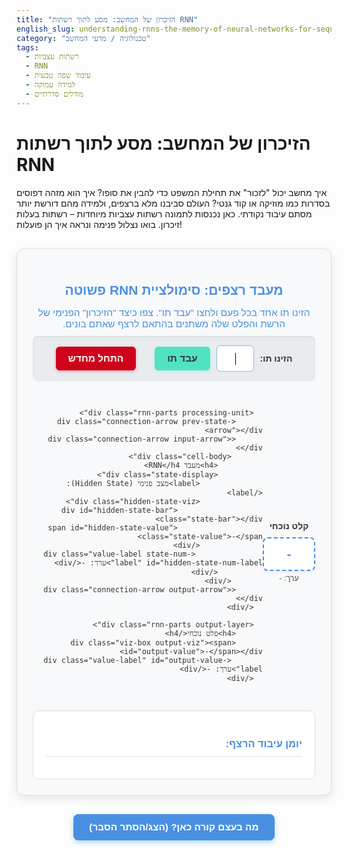 ```yaml
---
title: "הזיכרון של המחשב: מסע לתוך רשתות RNN"
english_slug: understanding-rnns-the-memory-of-neural-networks-for-sequence-processing
category: "טכנולוגיה / מדעי המחשב"
tags:
  - רשתות עצביות
  - RNN
  - עיבוד שפה טבעית
  - למידה עמוקה
  - מודלים סדרתיים
---
```

# הזיכרון של המחשב: מסע לתוך רשתות RNN

איך מחשב יכול "לזכור" את תחילת המשפט כדי להבין את סופו? איך הוא מזהה דפוסים בסדרות כמו מוזיקה או קוד גנטי? העולם סביבנו מלא ברצפים, ולמידה מהם דורשת יותר מסתם עיבוד נקודתי. כאן נכנסות לתמונה רשתות עצביות מיוחדות – רשתות בעלות זיכרון. בואו נצלול פנימה ונראה איך הן פועלות!

<div class="rnn-simulation-container">
  <div class="simulation-header">
    <h2>מעבד רצפים: סימולציית RNN פשוטה</h2>
    <p class="simulation-intro">הזינו תו אחד בכל פעם ולחצו "עבד תו". צפו כיצד "הזיכרון" הפנימי של הרשת והפלט שלה משתנים בהתאם לרצף שאתם בונים.</p>
  </div>

  <div class="simulation-controls">
    <div class="input-area">
      <label for="char-input">הזינו תו:</label>
      <input type="text" id="char-input" maxlength="1" autofocus />
      <button id="process-btn" class="action-button">עבד תו</button>
    </div>
     <button id="reset-btn" class="reset-button">התחל מחדש</button>
  </div>

  <div class="rnn-cell-viz">
      <div class="rnn-parts input-layer">
          <h4>קלט נוכחי</h4>
          <div class="viz-box input-viz"><span id="current-input">-</span></div>
          <div class="value-label" id="input-value-label">ערך: -</div>
      </div>

      <div class="rnn-parts processing-unit">
          <div class="connection-arrow prev-state-arrow"></div>
          <div class="connection-arrow input-arrow"></div>
           <div class="cell-body">
              <h4>מעבד RNN</h4>
              <div class="state-display">
                  <label>מצב פנימי (Hidden State):</label>
                  <div class="hidden-state-viz">
                       <div id="hidden-state-bar" class="state-bar"></div>
                       <span id="hidden-state-value" class="state-value">-</span>
                  </div>
                   <div class="value-label state-num-label" id="hidden-state-num-label">ערך: -</div>
              </div>
           </div>
          <div class="connection-arrow output-arrow"></div>
      </div>

      <div class="rnn-parts output-layer">
          <h4>פלט נוכחי</h4>
          <div class="viz-box output-viz"><span id="output-value">-</span></div>
           <div class="value-label" id="output-value-label">ערך: -</div>
      </div>
  </div>


  <div class="simulation-log">
    <h3>יומן עיבוד הרצף:</h3>
    <ul id="log-list"></ul>
  </div>
</div>

<style>
  :root {
      --primary-color: #4a90e2; /* Soft Blue */
      --secondary-color: #50e3c2; /* Teal */
      --accent-color: #f5a623; /* Orange */
      --background-color: #f8f9fa; /* Light Grey */
      --card-background: #ffffff; /* White */
      --text-color: #333; /* Dark Grey */
      --border-color: #e0e0e0; /* Lighter Grey */
      --success-color: #7ed321; /* Green */
      --danger-color: #d0021b; /* Red */
      --animation-duration: 0.5s;
  }

  .rnn-simulation-container {
    direction: rtl;
    font-family: 'Varela Round', sans-serif; /* More modern font */
    max-width: 800px; /* Wider container */
    margin: 30px auto;
    padding: 25px;
    border: 1px solid var(--border-color);
    border-radius: 12px; /* More rounded corners */
    background-color: var(--background-color);
    box-shadow: 0 5px 15px rgba(0, 0, 0, 0.1); /* Subtle shadow */
    color: var(--text-color);
  }

  .simulation-header h2, .simulation-header p {
      text-align: center;
      color: var(--primary-color);
      margin-bottom: 10px;
  }

   .simulation-intro {
       font-size: 1.1em;
       color: #555;
       margin-bottom: 25px;
   }

  .simulation-controls {
      display: flex;
      justify-content: center;
      align-items: center;
      margin-bottom: 30px;
      padding: 15px;
      background-color: #e9ecef; /* Slightly darker input area */
      border-radius: 8px;
      box-shadow: inset 0 1px 3px rgba(0,0,0,0.1);
  }

  .input-area {
      display: flex;
      align-items: center;
      margin-left: 20px; /* Space between input group and reset */
  }

  .input-area label {
    margin-left: 10px;
    font-weight: bold;
    color: var(--text-color);
  }

  .input-area input[type="text"] {
    padding: 10px;
    border: 1px solid var(--border-color);
    border-radius: 6px;
    width: 60px; /* Wider input */
    text-align: center;
    font-size: 1.2em;
    transition: border-color 0.3s ease, box-shadow 0.3s ease;
  }
   .input-area input[type="text"]:focus {
       border-color: var(--primary-color);
       box-shadow: 0 0 5px rgba(74, 144, 226, 0.3);
       outline: none;
   }


  .action-button, .reset-button {
    padding: 10px 20px;
    margin-right: 10px;
    border: none;
    border-radius: 6px;
    cursor: pointer;
    font-size: 1.1em;
    transition: background-color 0.3s ease, transform 0.1s ease, box-shadow 0.3s ease;
    font-weight: bold;
  }

  .action-button {
    background-color: var(--secondary-color);
    color: var(--text-color);
     box-shadow: 0 2px 5px rgba(80, 227, 194, 0.3);
  }
  .action-button:hover {
    background-color: #40c1a8;
     box-shadow: 0 3px 7px rgba(80, 227, 194, 0.4);
  }
  .action-button:active {
      transform: scale(0.98);
  }

  .reset-button {
    background-color: var(--danger-color);
    color: white;
    box-shadow: 0 2px 5px rgba(208, 2, 27, 0.3);
  }
   .reset-button:hover {
    background-color: #b00216;
    box-shadow: 0 3px 7px rgba(208, 2, 27, 0.4);
   }
    .reset-button:active {
      transform: scale(0.98);
  }

  .rnn-cell-viz {
      display: flex;
      justify-content: space-around;
      align-items: center;
      margin: 30px 0;
      position: relative; /* For absolute positioning of arrows */
      min-height: 150px; /* Ensure space for visualization */
  }

  .rnn-parts {
      display: flex;
      flex-direction: column;
      align-items: center;
      text-align: center;
      flex-basis: 150px; /* Fixed width for parts */
  }

   .rnn-parts h4 {
       margin-bottom: 10px;
       color: var(--text-color);
   }

   .viz-box {
       width: 80px;
       height: 50px;
       border: 2px dashed var(--primary-color);
       border-radius: 8px;
       display: flex;
       justify-content: center;
       align-items: center;
       font-size: 1.5em;
       font-weight: bold;
       color: var(--primary-color);
       background-color: var(--card-background);
       box-shadow: 0 2px 5px rgba(0, 0, 0, 0.05);
       transition: transform var(--animation-duration) ease-out; /* Animation */
   }

    .input-viz span, .output-viz span {
        min-width: 20px; /* Prevent layout shifts */
        text-align: center;
    }

   .processing-unit {
       flex-basis: 250px; /* Wider for the main cell */
       position: relative;
   }

   .cell-body {
       background-color: var(--card-background);
       border: 2px solid var(--secondary-color);
       border-radius: 12px;
       padding: 15px;
       box-shadow: 0 4px 10px rgba(0, 0, 0, 0.1);
       width: 100%;
       box-sizing: border-box;
       transition: transform var(--animation-duration) ease-out; /* Animation */
   }

   .state-display {
       margin-top: 10px;
   }

    .state-display label {
        font-weight: bold;
        display: block;
        margin-bottom: 5px;
        color: var(--text-color);
    }

   .hidden-state-viz {
       width: 100%;
       height: 25px;
       background-color: #eee; /* Background for bar */
       border-radius: 4px;
       overflow: hidden; /* Keep bar inside */
       margin-bottom: 5px;
       position: relative;
   }

   .state-bar {
       height: 100%;
       width: 0%; /* Initial width */
       background-color: var(--primary-color); /* Default color */
       transition: width var(--animation-duration) ease-out, background-color var(--animation-duration) ease-out; /* Smooth transition for width and color */
   }

   .state-value {
       position: absolute;
       top: 0;
       left: 0;
       right: 0;
       bottom: 0;
       display: flex;
       justify-content: center;
       align-items: center;
       color: white; /* Value text color */
       font-weight: bold;
       text-shadow: 1px 1px 2px rgba(0,0,0,0.3);
   }

   .value-label {
       margin-top: 5px;
       font-size: 0.9em;
       color: #555;
       min-height: 1.2em; /* Prevent layout shift */
   }

   /* Animation for parts when processing */
   .viz-box.process-animate, .cell-body.process-animate {
       transform: scale(1.05);
   }

   /* Arrows for data flow visualization */
    .connection-arrow {
        position: absolute;
        width: 60px; /* Length of arrow */
        height: 2px;
        background-color: var(--accent-color);
        z-index: 1;
        transition: background-color var(--animation-duration) ease-out, width var(--animation-duration) ease-out;
    }

    .connection-arrow::after {
        content: '';
        position: absolute;
        width: 0;
        height: 0;
        border-top: 6px solid transparent;
        border-bottom: 6px solid transparent;
        transition: border-color var(--animation-duration) ease-out;
    }

    .prev-state-arrow {
        top: 50%;
        right: calc(100% - 20px); /* Position to the left of cell */
        transform: translateY(-50%);
        width: 60px; /* Base width */
    }
    .prev-state-arrow::after {
        left: 100%;
        top: -6px;
        border-left: 10px solid var(--accent-color);
    }

     .input-arrow {
        top: -15px; /* Position above cell */
        left: 50%;
        transform: translateX(-50%) rotate(90deg); /* Point downwards */
         width: 60px; /* Base width */
     }
     .input-arrow::after {
        left: 100%;
        top: -6px;
        border-left: 10px solid var(--accent-color);
    }


    .output-arrow {
        top: 50%;
        left: calc(100% - 20px); /* Position to the right of cell */
        transform: translateY(-50%);
         width: 60px; /* Base width */
    }
     .output-arrow::after {
        left: 100%;
        top: -6px;
        border-left: 10px solid var(--accent-color);
    }

    /* Animation for arrows */
    .connection-arrow.animate {
        background-color: var(--success-color); /* Highlight color */
        width: 70px; /* Slightly extend */
    }
     .connection-arrow.animate::after {
         border-left-color: var(--success-color);
     }


  .simulation-log {
    margin-top: 30px;
    padding: 20px;
    border: 1px solid var(--border-color);
    border-radius: 8px;
    background-color: var(--card-background);
    max-height: 250px; /* Taller log */
    overflow-y: auto;
    box-shadow: inset 0 1px 3px rgba(0,0,0,0.05);
  }

  .simulation-log h3 {
      text-align: right;
      color: var(--primary-color);
      margin-bottom: 15px;
      padding-bottom: 10px;
      border-bottom: 1px solid var(--border-color);
  }

  .simulation-log ul {
    list-style: none;
    padding: 0;
    margin: 0;
  }

  .simulation-log li {
    margin-bottom: 12px;
    padding-bottom: 12px;
    border-bottom: 1px dotted #ddd;
    font-size: 1em;
    line-height: 1.5;
  }
   .simulation-log li:last-child {
       border-bottom: none;
       margin-bottom: 0;
       padding-bottom: 0;
   }

   .simulation-log li strong {
       color: var(--secondary-color); /* Highlight key info */
   }


  #toggle-explanation {
    display: block;
    width: fit-content;
    margin: 30px auto;
    padding: 12px 25px;
    border: none;
    border-radius: 8px;
    background-color: var(--primary-color);
    color: white;
    font-size: 1.1em;
    cursor: pointer;
    transition: background-color 0.3s ease, transform 0.1s ease, box-shadow 0.3s ease;
     font-weight: bold;
     box-shadow: 0 3px 8px rgba(0, 123, 255, 0.3);
  }

  #toggle-explanation:hover {
    background-color: #3a83d4;
     box-shadow: 0 4px 10px rgba(0, 123, 255, 0.4);
  }
   #toggle-explanation:active {
      transform: scale(0.98);
   }

  #explanation {
    direction: rtl;
    margin-top: 20px;
    padding: 25px;
    border: 1px solid var(--border-color);
    border-radius: 12px;
    background-color: var(--card-background);
    box-shadow: 0 5px 15px rgba(0, 0, 0, 0.08);
    display: none; /* Initially hidden */
    color: var(--text-color);
  }

  #explanation h2 {
      text-align: center;
      color: var(--primary-color);
      margin-bottom: 20px;
  }

  #explanation h3 {
      text-align: right;
      color: var(--secondary-color);
      border-bottom: 1px solid var(--border-color);
      padding-bottom: 8px;
      margin-top: 25px;
      margin-bottom: 15px;
  }

  #explanation p {
      line-height: 1.7; /* Improved readability */
      margin-bottom: 18px;
      text-align: justify;
  }

  #explanation ul {
      margin-bottom: 18px;
      padding-right: 20px; /* Indent list */
  }

  #explanation li {
      margin-bottom: 10px;
      line-height: 1.5;
  }

  #explanation code {
      background-color: #e9ecef;
      padding: 2px 5px;
      border-radius: 4px;
      font-family: Consolas, Monaco, 'Andale Mono', 'Ubuntu Mono', monospace;
      font-size: 0.9em;
  }


</style>

<button id="toggle-explanation">מה בעצם קורה כאן? (הצג/הסתר הסבר)</button>

<div id="explanation">
    <h2>רשתות עצביות עם זיכרון: RNNs בפעולה</h2>

    <h3>מדוע רשתות רגילות לא מספיקות לרצפים?</h3>
    <p>תחשבו על משפט כמו "לאחר שאכל את התפוח, הוא זרק את <strong>הגלעין</strong>". כדי להבין למה המילה "הגלעין" מתייחסת, המוח שלנו "זוכר" את המילה "תפוח" שהופיעה קודם. רשתות עצביות רגילות (שנקראות Feedforward) פועלות אחרת: הן מקבלות קלט, מעבירות אותו דרך שכבות, ומייצרות פלט – הכל בצעד אחד, בלי לזכור את הקלטים הקודמים. זה מצוין למשימות כמו זיהוי אובייקט בתמונה (כל תמונה עצמאית), אבל כושל כשמדובר בטקסט, דיבור, סדרות עיתיות, או כל דבר שיש בו תלות ברצף ובזמן.</p>

    <h3>הקסם של הזיכרון ברשת RNN</h3>
    <p>כדי להתמודד עם רצפים, RNNs קיבלו יכולת מיוחדת: 'זיכרון' פנימי, שנקרא <strong>מצב נסתר (Hidden State)</strong>. בכל פעם שהרשת מעבדת איבר חדש ברצף (למשל, תו או מילה), היא לא רק מסתכלת על האיבר הנוכחי, אלא גם על המצב הנסתר שלה מהשלב הקודם. היא משתמשת בשני אלו כדי לעדכן את המצב הנסתר החדש ולייצר את הפלט הנוכחי. כך, המצב הנסתר הופך למעין תקציר של כל מה שהרשת ראתה עד כה ברצף!</p>

    <h3>המבנה הפשוט: לולאה בזמן</h3>
    <p>המבנה הבסיסי של RNN נראה כמו תא יחיד שחוזר על עצמו. בואו נפרוש אותו לאורך ציר הזמן:</p>
    <ol>
        <li>בזמן \(t=1\), הרשת מקבלת את האיבר הראשון ברצף (\(X_1\)) ואת מצב התחלתי כלשהו (\(H_0\), לרוב מאופס). היא מחשבת מצב נסתר חדש (\(H_1\)) ופלט (\(Y_1\)).</li>
        <li>בזמן \(t=2\), הרשת מקבלת את האיבר השני (\(X_2\)) ואת המצב הנסתר מהשלב הקודם (\(H_1\)). היא מחשבת מצב נסתר חדש (\(H_2\)) ופלט (\(Y_2\)).</li>
        <li>התהליך נמשך כך: בכל שלב \(t\), הקלט (\(X_t\)) והמצב הנסתר הקודם (\(H_{t-1}\)) נכנסים לתא ה-RNN, מחשבים מצב נסתר חדש (\(H_t\)) ופלט (\(Y_t\)).</li>
    </ol>
    <p>הנוסחאות הבסיסיות הן:</p>
    <p>\(H_t = f(W_{hh} \cdot H_{t-1} + W_{xh} \cdot X_t + b_h)\)</p>
    <p>\(Y_t = g(W_{hy} \cdot H_t + b_y)\)</p>
    <p>שימו לב! המשקלים (\(W\)-ים) וההטיות (\(b\)-ים) זהים בכל שלב זמן. זה מה שמאפשר לרשת ללמוד דפוסים שחוזרים על עצמם לאורך הרצף, לא משנה היכן הם מופיעים.</p>

    <h3>הסימולציה בפעולה</h3>
    <p>בסימולציה למעלה, אתם רואים ייצוג מופשט של התא היחיד הזה הפועל צעד אחר צעד. ה"מצב הפנימי" הוא ה-Hidden State. בכל פעם שאתם מזינים תו, אתם מחקים שלב זמן (\(t\)) ברצף. הרשת (במקרה זה, הסימולציה שלנו) מקבלת את התו (הקלט \(X_t\)) ומשתמשת בערך ה"מצב הפנימי" הקיים (מהשלב \(t-1\)) כדי לחשב את ה"מצב הפנימי" החדש (לשלב \(t\)) ואת ה"פלט" (לשלב \(t\)). הזיכרון הוויזואלי משקף את ערך ה-Hidden State, והוא משתנה כתגובה לשילוב של הקלט החדש והזיכרון הקודם.</p>

    <h3>שימושים נפוצים</h3>
    <ul>
        <li><strong>השלמת טקסט ומודלי שפה:</strong> חיזוי המילה הבאה.</li>
        <li><strong>תרגום מכונה:</strong> עיבוד משפט בשפה אחת ויצירת מקבילה בשפה אחרת.</li>
        <li><strong>זיהוי דיבור:</strong> המרת גלי קול לרצף מילים.</li>
        <li><strong>ניתוח סנטימנט:</strong> הבנת הרגש מאחורי משפט שלם.</li>
        <li><strong>ניתוח סדרות עיתיות:</strong> חיזוי מגמות במניות או נתוני מזג אוויר.</li>
    </ul>

    <h3>מעבר ל-RNN בסיסי: LSTM ו-GRU</h3>
    <p>למרות גאונותן, RNNs בסיסיות מתקשות לזכור מידע חשוב מתחילת רצפים ארוכים מאוד (בעיית Vanishing/Exploding Gradients). כדי לפתור זאת, פותחו ארכיטקטורות מתקדמות יותר כמו LSTM (Long Short-Term Memory) ו-GRU (Gated Recurrent Unit). הן מכילות מנגנוני "שערים" מתוחכמים שמאפשרים להן לשלוט בצורה מדויקת יותר אילו מידע לשמור בזיכרון, אילו לשכוח, ואילו לעדכן, ובכך לשמור על זיכרון ארוך טווח בצורה יעילה יותר.</p>
</div>

<script>
  document.addEventListener('DOMContentLoaded', () => {
    const charInput = document.getElementById('char-input');
    const processBtn = document.getElementById('process-btn');
    const resetBtn = document.getElementById('reset-btn');
    const currentInputSpan = document.getElementById('current-input');
    const hiddenStateValueSpan = document.getElementById('hidden-state-value');
    const hiddenStateBarDiv = document.getElementById('hidden-state-bar');
    const hiddenStateNumLabel = document.getElementById('hidden-state-num-label');
    const outputValueSpan = document.getElementById('output-value');
    const outputValueLabel = document.getElementById('output-value-label');
    const inputValueLabel = document.getElementById('input-value-label');
    const logList = document.getElementById('log-list');
    const toggleExplanationBtn = document.getElementById('toggle-explanation');
    const explanationDiv = document.getElementById('explanation');

    const inputVizBox = document.querySelector('.input-viz');
    const cellBodyViz = document.querySelector('.cell-body');
    const outputVizBox = document.querySelector('.output-viz');
    const prevStateArrow = document.querySelector('.prev-state-arrow');
    const inputArrow = document.querySelector('.input-arrow');
    const outputArrow = document.querySelector('.output-arrow');


    // Simple RNN simulation parameters (fixed for this demo)
    // Mapping characters to simple numerical inputs (arbitrary values scaled)
    const charMap = {
        'a': 0.2, 'b': 0.3, 'c': 0.4, 'd': 0.5, 'e': 0.6, // positive
        'f': 0.7, 'g': 0.8, 'h': 0.9, 'i': 1.0, 'j': 1.1,
        'k': -0.2, 'l': -0.3, 'm': -0.4, 'n': -0.5, 'o': -0.6, // negative
        'p': -0.7, 'q': -0.8, 'r': -0.9, 's': -1.0, 't': -1.1,
        'u': 0.1, 'v': -0.1, 'w': 0.05, 'x': -0.05, 'y': 0.15, 'z': -0.15, // small
        ' ': 0.0, // Neutral
        '.': 1.5, ',': -1.5, '!': 2.0, '?': -2.0, // Punctuation - strong influence
        // Add more characters or handle differently as needed
    };

    // Simple weights and biases (arbitrary values for demonstration)
    // Tweaked slightly to make state changes more noticeable but not explode quickly
    const W_hh = 0.7; // Weight for previous hidden state (slightly less emphasis on past)
    const W_xh = 0.6; // Weight for current input (slightly more emphasis on current)
    const b_h = 0.0;  // Bias for hidden state (centered around 0)
    const W_hy = 1.5; // Weight for hidden state to output (scale output more)
    const b_y = 0.0;  // Bias for output (centered around 0)

    // Activation functions
    const tanh = (x) => Math.tanh(x); // Maps value to [-1, 1]
    const sigmoid = (x) => 1 / (1 + Math.exp(-x)); // Maps value to [0, 1]

    let hiddenState = 0; // Initial hidden state
    const maxLogItems = 10; // Limit log history

    function updateDisplay(inputChar, inputValue, newState, output) {
      // Reset animations
      inputVizBox.classList.remove('process-animate');
      cellBodyViz.classList.remove('process-animate');
      outputVizBox.classList.remove('process-animate');
      prevStateArrow.classList.remove('animate');
      inputArrow.classList.remove('animate');
      outputArrow.classList.remove('animate');


      // Update character display immediately
      currentInputSpan.textContent = inputChar.toUpperCase();
      inputValueLabel.textContent = `ערך: ${inputValue.toFixed(2)}`;
      // Use setTimeout to trigger animations after a brief delay
      setTimeout(() => {
          // Animate input
          inputVizBox.classList.add('process-animate');
          inputValueLabel.classList.add('process-animate');
          inputArrow.classList.add('animate');
          if (logList.children.length > 0) { // Only animate previous state arrow if not first step
             prevStateArrow.classList.add('animate');
          }


          // After input animation, animate cell and state update
          setTimeout(() => {
              cellBodyViz.classList.add('process-animate');
              hiddenStateValueSpan.textContent = newState.toFixed(4); // Update value
              hiddenStateNumLabel.textContent = `ערך: ${newState.toFixed(4)}`; // Update value label
              // Visualize hidden state: Map range [-2, 2] (or more, need to cap) to width [0%, 100%]
              // Let's assume state typically stays within [-2, 2] for scaling color/width
              const cappedState = Math.max(-2, Math.min(2, newState)); // Cap value for visualization
              const vizWidth = ((cappedState + 2) / 4) * 100; // Scale -2..2 to 0..100
              hiddenStateBarDiv.style.width = `${vizWidth}%`;
              // Change color based on value (Hue: 0=red for negative, 120=green for positive)
              const colorHue = ((cappedState + 2) / 4) * 120; // Scale -2..2 to 0..120
              hiddenStateBarDiv.style.backgroundColor = `hsl(${colorHue}, 80%, 45%)`; // Use HSL for vibrancy


              // After cell animation, animate output
              setTimeout(() => {
                   outputVizBox.classList.add('process-animate');
                   outputValueSpan.textContent = output.toFixed(4); // Show output value
                   outputValueLabel.textContent = `ערך: ${output.toFixed(4)}`; // Show output value label
                   outputArrow.classList.add('animate');
                   addLogEntry(inputChar.toUpperCase(), inputValue, newState, output);
              }, var('--animation-duration').replace('s','') * 1000); // Wait for cell animation
          }, var('--animation-duration').replace('s','') * 500); // Wait for arrow animations

      }, 50); // Small delay to see initial state before animation
    }

    function addLogEntry(inputChar, inputValue, newState, output) {
       const listItem = document.createElement('li');
       listItem.innerHTML = `<strong>תו:</strong> '${inputChar}' (קלט מספרי: ${inputValue.toFixed(2)}) &rarr; <strong>מצב פנימי חדש:</strong> ${newState.toFixed(4)} &rarr; <strong>פלט:</strong> ${output.toFixed(4)}`;
       logList.appendChild(listItem);

       // Limit log size
       while (logList.children.length > maxLogItems) {
           logList.removeChild(logList.firstChild);
       }

       // Keep log scroll at bottom
       logList.scrollTop = logList.scrollHeight;
    }


    function processCharacter() {
      const inputChar = charInput.value.toLowerCase().trim(); // Get input, convert to lowercase, trim whitespace
      charInput.value = ''; // Clear input field
      charInput.focus(); // Keep focus on input

      if (!inputChar || !charMap.hasOwnProperty(inputChar)) {
        console.log('Invalid or unmapped input character.');
        // Optional: Add visual feedback for invalid input
        inputVizBox.classList.add('process-animate'); // Simple shake or flash
         inputVizBox.style.borderColor = 'var(--danger-color)';
         setTimeout(() => {
            inputVizBox.classList.remove('process-animate');
            inputVizBox.style.borderColor = var('--primary-color');
         }, var('--animation-duration').replace('s','') * 1000);
        return; // Do nothing if input is empty or not in map
      }

      const inputValue = charMap[inputChar];

      // Calculate new hidden state
      // Ht = tanh(W_hh * Ht-1 + W_xh * Xt + b_h)
      // Using tanh to keep state within a reasonable range [-1, 1], though external factors might push it slightly
      const newHiddenState = tanh(W_hh * hiddenState + W_xh * inputValue + b_h);


      // Calculate output
      // Yt = sigmoid(W_hy * Ht + b_y)
      // Using sigmoid for output, mapping to [0, 1]
      const output = sigmoid(W_hy * newHiddenState + b_y);

      // Update state for next step
      hiddenState = newHiddenState;

      // Update display with animations
      updateDisplay(inputChar, inputValue, hiddenState, output);

    }

    function resetSimulation() {
      hiddenState = 0;
      currentInputSpan.textContent = '-';
      hiddenStateValueSpan.textContent = '-';
      hiddenStateNumLabel.textContent = 'ערך: -';
      hiddenStateBarDiv.style.width = '0%';
      hiddenStateBarDiv.style.backgroundColor = var('--primary-color'); // Reset color
      outputValueSpan.textContent = '-';
      outputValueLabel.textContent = 'ערך: -';
      inputValueLabel.textContent = 'ערך: -';

      logList.innerHTML = ''; // Clear log
      charInput.value = '';
      charInput.focus(); // Put focus back on input

       // Reset animations
      inputVizBox.classList.remove('process-animate');
      cellBodyViz.classList.remove('process-animate');
      outputVizBox.classList.remove('process-animate');
      prevStateArrow.classList.remove('animate');
      inputArrow.classList.remove('animate');
      outputArrow.classList.remove('animate');

      // Optional: Add reset animation
      const container = document.querySelector('.rnn-simulation-container');
      container.style.opacity = 0.8;
      setTimeout(() => {
          container.style.opacity = 1;
      }, 300);
    }

    function toggleExplanation() {
        const isHidden = explanationDiv.style.display === 'none' || explanationDiv.style.display === '';
        explanationDiv.style.display = isHidden ? 'block' : 'none';
        toggleExplanationBtn.textContent = isHidden ? 'הסתר הסבר מפורט' : 'מה בעצם קורה כאן? (הצג/הסתר הסבר)';
        // Scroll to explanation if showing it for the first time? Optional.
        if(isHidden) {
             explanationDiv.scrollIntoView({ behavior: 'smooth', block: 'start' });
        }
    }

    // Event listeners
    processBtn.addEventListener('click', processCharacter);
    resetBtn.addEventListener('click', resetSimulation);
    toggleExplanationBtn.addEventListener('click', toggleExplanation);

    // Allow pressing Enter in the input field
    charInput.addEventListener('keypress', (event) => {
      if (event.key === 'Enter') {
        event.preventDefault(); // Prevent default form submission
        processCharacter();
      }
    });

    // Initial state on load
    resetSimulation();
  });
</script>
```